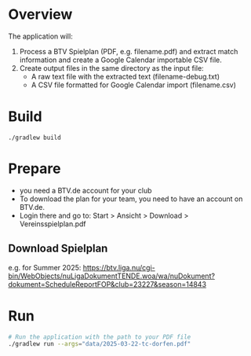 # Overview

The application will:

1. Process a BTV Spielplan (PDF, e.g. filename.pdf) and extract match information and create a Google Calendar
   importable CSV file.
2. Create output files in the same directory as the input file:
    - A raw text file with the extracted text (filename-debug.txt)
    - A CSV file formatted for Google Calendar import (filename.csv)

# Build

```
./gradlew build
```

# Prepare

- you need a BTV.de account for your club
- To download the plan for your team, you need to have an account on BTV.de.
- Login there and go to: Start > Ansicht > Download > Vereinsspielplan.pdf

## Download Spielplan

e.g. for Summer
2025: https://btv.liga.nu/cgi-bin/WebObjects/nuLigaDokumentTENDE.woa/wa/nuDokument?dokument=ScheduleReportFOP&club=23227&season=14843

# Run

```bash
# Run the application with the path to your PDF file
./gradlew run --args="data/2025-03-22-tc-dorfen.pdf"
```
